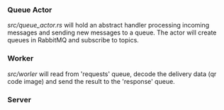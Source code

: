 ### Queue Actor
*src/queue_actor.rs* will hold an abstract handler processing incoming messages and sending new messages to a queue.
The actor will create queues in RabbitMQ and subscribe to topics.

### Worker
*src/worler* will read from 'requests' queue, decode the delivery data (qr code image) and send the result to the 'response' queue.

### Server
